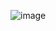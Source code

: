 ![image](https://user-images.githubusercontent.com/96937623/233227640-2d0b5574-a59c-4f57-a453-5eedae9856e0.png)

